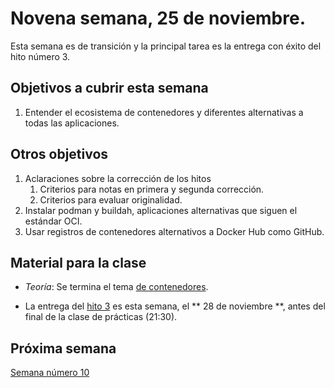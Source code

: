 # Novena semana, 25 de noviembre.

Esta semana es de transición y la principal tarea es la entrega con
éxito del hito número 3.

## Objetivos a cubrir esta semana

1. Entender el ecosistema de contenedores y diferentes alternativas a
   todas las aplicaciones.
   
## Otros objetivos

1. Aclaraciones sobre la corrección de los hitos
   1. Criterios para notas en primera y segunda corrección.
   2. Criterios para evaluar originalidad.
1. Instalar podman y buildah, aplicaciones alternativas que siguen el
   estándar OCI.
2. Usar registros de contenedores alternativos a Docker Hub como
   GitHub. 

## Material para la clase

* *Teoría*: Se termina el tema [de contenedores](http://jj.github.io/CC/documentos/temas/Contenedores.html).
  
* La entrega del 
 [hito 3](http://jj.github.io/CC/documentos/proyecto/3.Docker.html) es
 esta semana, el ** 28 de noviembre **, antes del final de la clase de
 prácticas (21:30).


## Próxima semana

[Semana número 10](10-semana.md)
